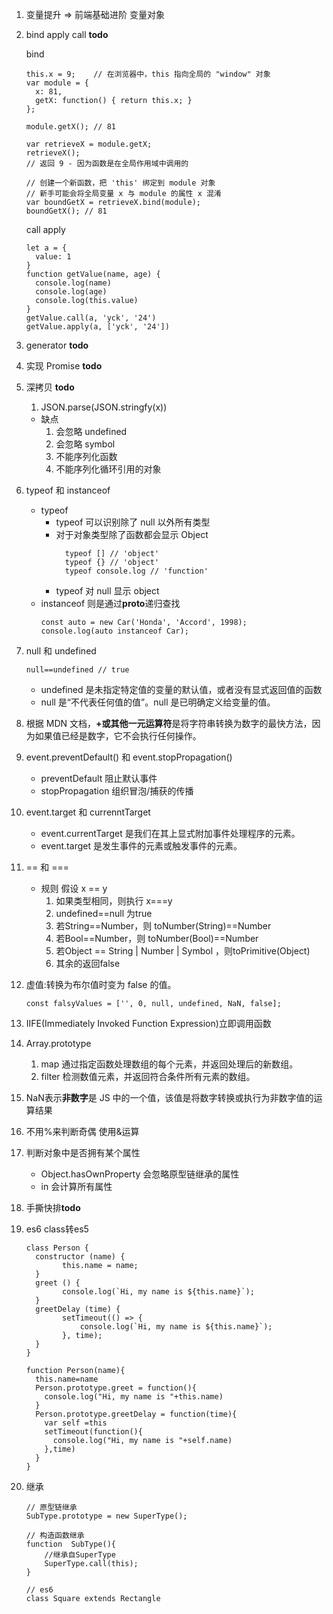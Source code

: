 1. 变量提升 => 前端基础进阶 变量对象
2. bind apply call **todo**

   bind

   ```
   this.x = 9;    // 在浏览器中，this 指向全局的 "window" 对象
   var module = {
     x: 81,
     getX: function() { return this.x; }
   };

   module.getX(); // 81

   var retrieveX = module.getX;
   retrieveX();
   // 返回 9 - 因为函数是在全局作用域中调用的

   // 创建一个新函数，把 'this' 绑定到 module 对象
   // 新手可能会将全局变量 x 与 module 的属性 x 混淆
   var boundGetX = retrieveX.bind(module);
   boundGetX(); // 81
   ```

   call apply

   ```
   let a = {
     value: 1
   }
   function getValue(name, age) {
     console.log(name)
     console.log(age)
     console.log(this.value)
   }
   getValue.call(a, 'yck', '24')
   getValue.apply(a, ['yck', '24'])
   ```

3. generator **todo**
4. 实现 Promise **todo**
5. 深拷贝 **todo**
   1. JSON.parse(JSON.stringfy(x))
   - 缺点
     1. 会忽略 undefined
     2. 会忽略 symbol
     3. 不能序列化函数
     4. 不能序列化循环引用的对象
6. typeof 和 instanceof
   - typeof
     - typeof 可以识别除了 null 以外所有类型
     - 对于对象类型除了函数都会显示 Object
       ```
         typeof [] // 'object'
         typeof {} // 'object'
         typeof console.log // 'function'
       ```
     - typeof 对 null 显示 object
   - instanceof 则是通过**proto**递归查找
     ```
     const auto = new Car('Honda', 'Accord', 1998);
     console.log(auto instanceof Car);
     ```
7. null 和 undefined
   ```
   null==undefined // true
   ```
   - undefined 是未指定特定值的变量的默认值，或者没有显式返回值的函数
   - null 是“不代表任何值的值”。null 是已明确定义给变量的值。
8. 根据 MDN 文档，**+或其他一元运算符**是将字符串转换为数字的最快方法，因为如果值已经是数字，它不会执行任何操作。
9. event.preventDefault() 和 event.stopPropagation()
   - preventDefault 阻止默认事件
   - stopPropagation 组织冒泡/捕获的传播
10. event.target 和 currenntTarget
    - event.currentTarget 是我们在其上显式附加事件处理程序的元素。
    - event.target 是发生事件的元素或触发事件的元素。
11. == 和 ===
    - 规则 假设 x == y
      1. 如果类型相同，则执行 x===y
      2. undefined==null 为true
      3. 若String==Number，则 toNumber(String)==Number
      4. 若Bool==Number，则 toNumber(Bool)==Number
      5. 若Object == String | Number | Symbol ，则toPrimitive(Object)
      6. 其余的返回false
12. 虚值:转换为布尔值时变为 false 的值。
    ~~~
    const falsyValues = ['', 0, null, undefined, NaN, false];
    ~~~
13. IIFE(Immediately Invoked Function Expression)立即调用函数
14. Array.prototype
    1. map 通过指定函数处理数组的每个元素，并返回处理后的新数组。
    2. filter 检测数值元素，并返回符合条件所有元素的数组。
15. NaN表示**非数字**是 JS 中的一个值，该值是将数字转换或执行为非数字值的运算结果
16. 不用%来判断奇偶 使用&运算
17. 判断对象中是否拥有某个属性
    - Object.hasOwnProperty 会忽略原型链继承的属性
    - in 会计算所有属性
      
18. 手撕快排**todo**
19. es6 class转es5
    ~~~
    class Person {
      constructor (name) {
            this.name = name;
      }
      greet () {
            console.log(`Hi, my name is ${this.name}`);
      }
      greetDelay (time) {
            setTimeout(() => {
                console.log(`Hi, my name is ${this.name}`);
            }, time);
      }
    }
    
    function Person(name){
      this.name=name
      Person.prototype.greet = function(){
        console.log("Hi, my name is "+this.name)
      }
      Person.prototype.greetDelay = function(time){
        var self =this
        setTimeout(function(){
          console.log("Hi, my name is "+self.name)
        },time)
      }
    }
    ~~~
20. 继承
    ~~~
    // 原型链继承
    SubType.prototype = new SuperType();

    // 构造函数继承
    function  SubType(){
        //继承自SuperType
        SuperType.call(this);
    }

    // es6
    class Square extends Rectangle
    ~~~